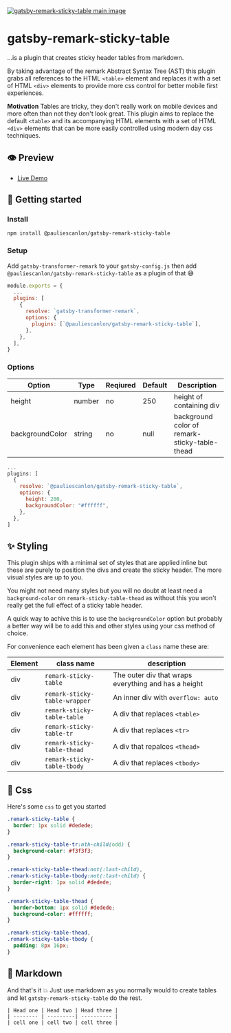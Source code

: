 <a href="https://gatsby-remark-sticky-table.netlify.com/" target="_blank">
<img src="https://gatsby-remark-sticky-table.netlify.com/images/remark-sticky-table_1080x608.gif" alt="gatsby-remark-sticky-table main image" />
</a>

# gatsby-remark-sticky-table

...is a plugin that creates sticky header tables from markdown.

By taking advantage of the remark Abstract Syntax Tree (AST) this plugin grabs all references to the HTML `<table>` element and replaces it with a set of HTML `<div>` elements to provide more css control for better mobile first experiences.

**Motivation**
Tables are tricky, they don't really work on mobile devices and more often than not they don't look great. This plugin aims to replace the default `<table>` and its accompanying HTML elements with a set of HTML `<div>` elements that can be more easily controlled using modern day css techniques.

## 👁️ Preview

- [Live Demo](https://gatsby-remark-sticky-table.netlify.com/)

## 🚀 Getting started

### Install

```
npm install @pauliescanlon/gatsby-remark-sticky-table
```

### Setup

Add `gatsby-transformer-remark` to your `gatsby-config.js` then add `@pauliescanlon/gatsby-remark-sticky-table` as a plugin of that 😅

```js
module.exports = {
  ...
  plugins: [
    {
      resolve: `gatsby-transformer-remark`,
      options: {
        plugins: [`@pauliescanlon/gatsby-remark-sticky-table`],
      },
    },
  ],
}
```

### Options

| Option          | Type   | Reqiured | Default | Description                                   |
| --------------- | ------ | -------- | ------- | --------------------------------------------- |
| height          | number | no       | 250     | height of containing div                      |
| backgroundColor | string | no       | null    | background color of remark-sticky-table-thead |

```js
...
plugins: [
  {
    resolve: `@pauliescanlon/gatsby-remark-sticky-table`,
    options: {
      height: 200,
      backgroundColor: "#ffffff",
    },
  },
]
```

## ✨ Styling

This plugin ships with a minimal set of styles that are applied inline but these are purely to position the divs and create the sticky header. The more visual styles are up to you.

You might not need many styles but you will no doubt at least need a `background-color` on `remark-sticky-table-thead` as without this you won't really get the full effect of a sticky table header.

A quick way to achive this is to use the `backgroundColor` option but probably a better way will be to add this and other styles using your css method of choice.

For convenience each element has been given a `class` name these are:

| Element | class name                    | description                                          |
| ------- | ----------------------------- | ---------------------------------------------------- |
| div     | `remark-sticky-table`         | The outer div that wraps everything and has a height |
| div     | `remark-sticky-table-wrapper` | An inner div with `overflow: auto`                   |
| div     | `remark-sticky-table-table`   | A div that replaces `<table>`                        |
| div     | `remark-sticky-table-tr`      | A div that replaces `<tr>`                           |
| div     | `remark-sticky-table-thead`   | A div that repalces `<thead>`                        |
| div     | `remark-sticky-table-tbody`   | A div that replaces `<tbody>`                        |

## 💅 Css

Here's some `css` to get you started

```css
.remark-sticky-table {
  border: 1px solid #dedede;
}

.remark-sticky-table-tr:nth-child(odd) {
  background-color: #f3f3f3;
}

.remark-sticky-table-thead:not(:last-child),
.remark-sticky-table-tbody:not(:last-child) {
  border-right: 1px solid #dedede;
}

.remark-sticky-table-thead {
  border-bottom: 1px solid #dedede;
  background-color: #ffffff;
}

.remark-sticky-table-thead,
.remark-sticky-table-tbody {
  padding: 8px 16px;
}
```

## 📝 Markdown

And that's it 💥 Just use markdown as you normally would to create tables and let `gatsby-remark-sticky-table` do the rest.

```
| Head one | Head two | Head three |
| -------- | ---------| ---------- |
| cell one | cell two | cell three |
```

